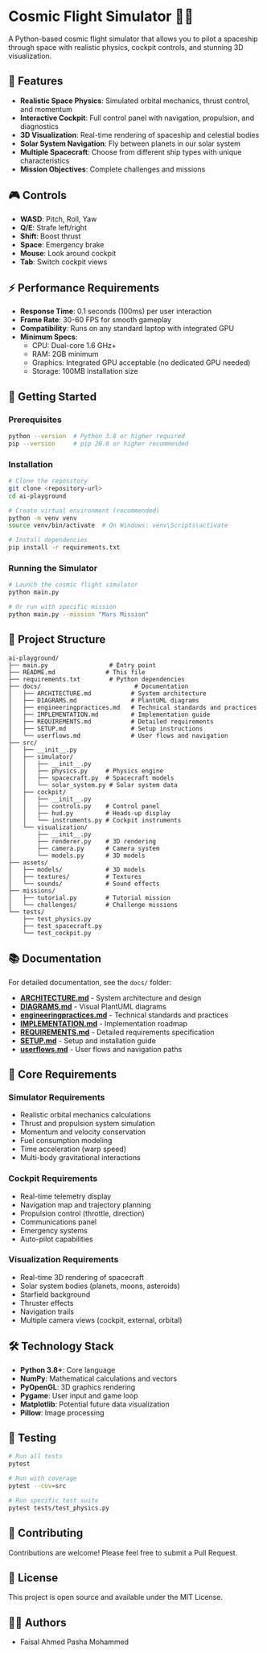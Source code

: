 # Cosmic Flight Simulator 🚀🌌

A Python-based cosmic flight simulator that allows you to pilot a spaceship through space with realistic physics, cockpit controls, and stunning 3D visualization.

## 🌟 Features

- **Realistic Space Physics**: Simulated orbital mechanics, thrust control, and momentum
- **Interactive Cockpit**: Full control panel with navigation, propulsion, and diagnostics
- **3D Visualization**: Real-time rendering of spaceship and celestial bodies
- **Solar System Navigation**: Fly between planets in our solar system
- **Multiple Spacecraft**: Choose from different ship types with unique characteristics
- **Mission Objectives**: Complete challenges and missions

## 🎮 Controls

- **WASD**: Pitch, Roll, Yaw
- **Q/E**: Strafe left/right
- **Shift**: Boost thrust
- **Space**: Emergency brake
- **Mouse**: Look around cockpit
- **Tab**: Switch cockpit views

## ⚡ Performance Requirements

- **Response Time**: 0.1 seconds (100ms) per user interaction
- **Frame Rate**: 30-60 FPS for smooth gameplay
- **Compatibility**: Runs on any standard laptop with integrated GPU
- **Minimum Specs**:
  - CPU: Dual-core 1.6 GHz+
  - RAM: 2GB minimum
  - Graphics: Integrated GPU acceptable (no dedicated GPU needed)
  - Storage: 100MB installation size

## 🚀 Getting Started

### Prerequisites

```bash
python --version  # Python 3.8 or higher required
pip --version     # pip 20.0 or higher recommended
```

### Installation

```bash
# Clone the repository
git clone <repository-url>
cd ai-playground

# Create virtual environment (recommended)
python -m venv venv
source venv/bin/activate  # On Windows: venv\Scripts\activate

# Install dependencies
pip install -r requirements.txt
```

### Running the Simulator

```bash
# Launch the cosmic flight simulator
python main.py

# Or run with specific mission
python main.py --mission "Mars Mission"
```

## 📁 Project Structure

```
ai-playground/
├── main.py                 # Entry point
├── README.md              # This file
├── requirements.txt        # Python dependencies
├── docs/                          # Documentation
│   ├── ARCHITECTURE.md           # System architecture
│   ├── DIAGRAMS.md               # PlantUML diagrams
│   ├── engineeringpractices.md   # Technical standards and practices
│   ├── IMPLEMENTATION.md         # Implementation guide
│   ├── REQUIREMENTS.md           # Detailed requirements
│   ├── SETUP.md                  # Setup instructions
│   └── userflows.md              # User flows and navigation
├── src/
│   ├── __init__.py
│   ├── simulator/
│   │   ├── __init__.py
│   │   ├── physics.py     # Physics engine
│   │   ├── spacecraft.py  # Spacecraft models
│   │   └── solar_system.py # Solar system data
│   ├── cockpit/
│   │   ├── __init__.py
│   │   ├── controls.py    # Control panel
│   │   ├── hud.py         # Heads-up display
│   │   └── instruments.py # Cockpit instruments
│   └── visualization/
│       ├── __init__.py
│       ├── renderer.py    # 3D rendering
│       ├── camera.py      # Camera system
│       └── models.py      # 3D models
├── assets/
│   ├── models/            # 3D models
│   ├── textures/          # Textures
│   └── sounds/            # Sound effects
├── missions/
│   ├── tutorial.py        # Tutorial mission
│   └── challenges/        # Challenge missions
└── tests/
    ├── test_physics.py
    ├── test_spacecraft.py
    └── test_cockpit.py
```

## 📚 Documentation

For detailed documentation, see the `docs/` folder:

- **[ARCHITECTURE.md](docs/ARCHITECTURE.md)** - System architecture and design
- **[DIAGRAMS.md](docs/DIAGRAMS.md)** - Visual PlantUML diagrams
- **[engineeringpractices.md](docs/engineeringpractices.md)** - Technical standards and practices
- **[IMPLEMENTATION.md](docs/IMPLEMENTATION.md)** - Implementation roadmap
- **[REQUIREMENTS.md](docs/REQUIREMENTS.md)** - Detailed requirements specification
- **[SETUP.md](docs/SETUP.md)** - Setup and installation guide
- **[userflows.md](docs/userflows.md)** - User flows and navigation paths

## 🎯 Core Requirements

### Simulator Requirements
- Realistic orbital mechanics calculations
- Thrust and propulsion system simulation
- Momentum and velocity conservation
- Fuel consumption modeling
- Time acceleration (warp speed)
- Multi-body gravitational interactions

### Cockpit Requirements
- Real-time telemetry display
- Navigation map and trajectory planning
- Propulsion control (throttle, direction)
- Communications panel
- Emergency systems
- Auto-pilot capabilities

### Visualization Requirements
- Real-time 3D rendering of spacecraft
- Solar system bodies (planets, moons, asteroids)
- Starfield background
- Thruster effects
- Navigation trails
- Multiple camera views (cockpit, external, orbital)

## 🛠️ Technology Stack

- **Python 3.8+**: Core language
- **NumPy**: Mathematical calculations and vectors
- **PyOpenGL**: 3D graphics rendering
- **Pygame**: User input and game loop
- **Matplotlib**: Potential future data visualization
- **Pillow**: Image processing

## 🧪 Testing

```bash
# Run all tests
pytest

# Run with coverage
pytest --cov=src

# Run specific test suite
pytest tests/test_physics.py
```

## 🤝 Contributing

Contributions are welcome! Please feel free to submit a Pull Request.

## 📝 License

This project is open source and available under the MIT License.

## 👨‍💻 Authors

- Faisal Ahmed Pasha Mohammed